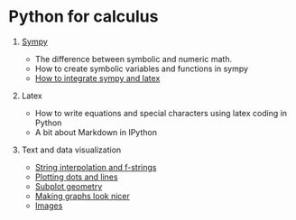 # Python for calculus

 
1. [Sympy](https://github.com/dennismwagiru/machine-learning/blob/main/calculus/python-intro/sympy.ipynb)
    - The difference between symbolic and numeric math.
    - How to create symbolic variables and functions in sympy
    - [How to integrate sympy and latex](https://github.com/dennismwagiru/machine-learning/blob/main/calculus/python-intro/sympy-2.ipynb)

2. Latex
    - How to write equations and special characters using latex coding in Python
    - A bit about Markdown in IPython

3. Text and data visualization
    - [String interpolation and f-strings](https://github.com/dennismwagiru/machine-learning/blob/main/calculus/python-intro/String%20interpolation%20and%20f-strings.ipynb)
    - [Plotting dots and lines](https://github.com/dennismwagiru/machine-learning/blob/main/calculus/python-intro/Plotting%20dots%20and%20lines.ipynb)
    - [Subplot geometry](https://github.com/dennismwagiru/machine-learning/blob/main/calculus/python-intro/suplot%20geometry.ipynb)
    - [Making graphs look nicer](https://github.com/dennismwagiru/machine-learning/blob/main/calculus/python-intro/nice-graphs.ipynb)
    - [Images](https://github.com/dennismwagiru/machine-learning/blob/main/calculus/python-intro/images.ipynb)